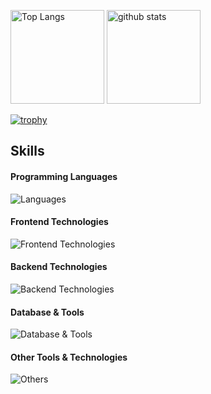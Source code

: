 <p align="left"> 
  <img alt="Top Langs" height="150px" src="https://github-readme-stats.vercel.app/api/top-langs/?username=umezaki1212&layout=compact&count_private=true&show_icons=true" />
  <img alt="github stats" height="150px" src="https://github-readme-stats.vercel.app/api?username=umezaki1212&count_private=true&show_icons=true&show_icons=true" />
</p>

[![trophy](https://github-profile-trophy.vercel.app/?username=umezaki1212&column=7
)](https://github.com/ryo-ma/github-profile-trophy)


## Skills

#### Programming Languages
![Languages](https://skillicons.dev/icons?i=php,js,python)

#### Frontend Technologies
![Frontend Technologies](https://skillicons.dev/icons?i=html,css,vue,nuxt,tailwind)

#### Backend Technologies
![Backend Technologies](https://skillicons.dev/icons?i=aws,flask,docker)

#### Database & Tools
![Database & Tools](https://skillicons.dev/icons?i=mysql,sqlite)

#### Other Tools & Technologies
![Others](https://skillicons.dev/icons?i=git,github,markdown,phpstorm)
